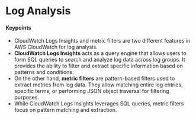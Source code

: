 # Log Analysis

#### Keypoints
- CloudWatch Logs Insights and metric filters are two different features in AWS CloudWatch for log analysis.
- **CloudWatch Logs Insights** acts as a query engine that allows users to form SQL queries to search and analyze log data across log groups. It provides the ability to filter and extract specific information based on patterns and conditions.
- On the other hand, **metric filters** are pattern-based filters used to extract metrics from log data. They allow matching entire log entries, specific terms, or performing JSON object traversal for filtering purposes.
- While CloudWatch Logs Insights leverages SQL queries, metric filters focus on pattern matching and extraction.

